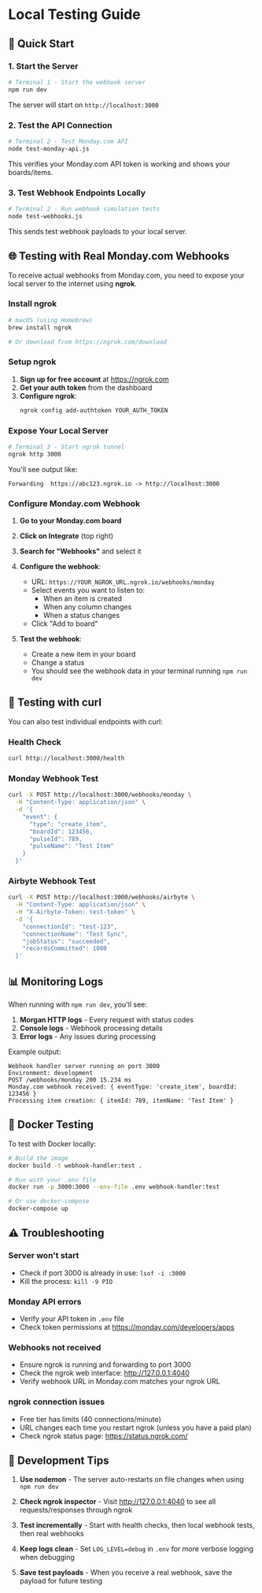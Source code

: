 # Local Testing Guide

## 🚀 Quick Start

### 1. Start the Server

```bash
# Terminal 1 - Start the webhook server
npm run dev
```

The server will start on `http://localhost:3000`

### 2. Test the API Connection

```bash
# Terminal 2 - Test Monday.com API
node test-monday-api.js
```

This verifies your Monday.com API token is working and shows your boards/items.

### 3. Test Webhook Endpoints Locally

```bash
# Terminal 2 - Run webhook simulation tests
node test-webhooks.js
```

This sends test webhook payloads to your local server.

## 🌐 Testing with Real Monday.com Webhooks

To receive actual webhooks from Monday.com, you need to expose your local server to the internet using **ngrok**.

### Install ngrok

```bash
# macOS (using Homebrew)
brew install ngrok

# Or download from https://ngrok.com/download
```

### Setup ngrok

1. **Sign up for free account** at https://ngrok.com
2. **Get your auth token** from the dashboard
3. **Configure ngrok**:
   ```bash
   ngrok config add-authtoken YOUR_AUTH_TOKEN
   ```

### Expose Your Local Server

```bash
# Terminal 3 - Start ngrok tunnel
ngrok http 3000
```

You'll see output like:
```
Forwarding  https://abc123.ngrok.io -> http://localhost:3000
```

### Configure Monday.com Webhook

1. **Go to your Monday.com board**
2. **Click on Integrate** (top right)
3. **Search for "Webhooks"** and select it
4. **Configure the webhook**:
   - URL: `https://YOUR_NGROK_URL.ngrok.io/webhooks/monday`
   - Select events you want to listen to:
     - When an item is created
     - When any column changes
     - When a status changes
   - Click "Add to board"

5. **Test the webhook**:
   - Create a new item in your board
   - Change a status
   - You should see the webhook data in your terminal running `npm run dev`

## 🧪 Testing with curl

You can also test individual endpoints with curl:

### Health Check
```bash
curl http://localhost:3000/health
```

### Monday Webhook Test
```bash
curl -X POST http://localhost:3000/webhooks/monday \
  -H "Content-Type: application/json" \
  -d '{
    "event": {
      "type": "create_item",
      "boardId": 123456,
      "pulseId": 789,
      "pulseName": "Test Item"
    }
  }'
```

### Airbyte Webhook Test
```bash
curl -X POST http://localhost:3000/webhooks/airbyte \
  -H "Content-Type: application/json" \
  -H "X-Airbyte-Token: test-token" \
  -d '{
    "connectionId": "test-123",
    "connectionName": "Test Sync",
    "jobStatus": "succeeded",
    "recordsCommitted": 1000
  }'
```

## 📊 Monitoring Logs

When running with `npm run dev`, you'll see:

1. **Morgan HTTP logs** - Every request with status codes
2. **Console logs** - Webhook processing details
3. **Error logs** - Any issues during processing

Example output:
```
Webhook handler server running on port 3000
Environment: development
POST /webhooks/monday 200 15.234 ms
Monday.com webhook received: { eventType: 'create_item', boardId: 123456 }
Processing item creation: { itemId: 789, itemName: 'Test Item' }
```

## 🐳 Docker Testing

To test with Docker locally:

```bash
# Build the image
docker build -t webhook-handler:test .

# Run with your .env file
docker run -p 3000:3000 --env-file .env webhook-handler:test

# Or use docker-compose
docker-compose up
```

## ⚠️ Troubleshooting

### Server won't start
- Check if port 3000 is already in use: `lsof -i :3000`
- Kill the process: `kill -9 PID`

### Monday API errors
- Verify your API token in `.env` file
- Check token permissions at https://monday.com/developers/apps

### Webhooks not received
- Ensure ngrok is running and forwarding to port 3000
- Check the ngrok web interface: http://127.0.0.1:4040
- Verify webhook URL in Monday.com matches your ngrok URL

### ngrok connection issues
- Free tier has limits (40 connections/minute)
- URL changes each time you restart ngrok (unless you have a paid plan)
- Check ngrok status page: https://status.ngrok.com/

## 📝 Development Tips

1. **Use nodemon** - The server auto-restarts on file changes when using `npm run dev`

2. **Check ngrok inspector** - Visit http://127.0.0.1:4040 to see all requests/responses through ngrok

3. **Test incrementally** - Start with health checks, then local webhook tests, then real webhooks

4. **Keep logs clean** - Set `LOG_LEVEL=debug` in `.env` for more verbose logging when debugging

5. **Save test payloads** - When you receive a real webhook, save the payload for future testing
